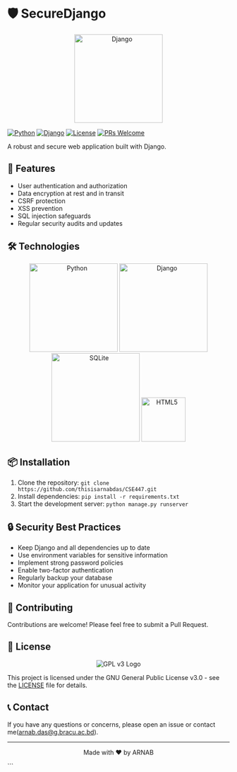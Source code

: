 # 🛡️ SecureDjango

<p align="center">
  <img src="https://www.djangoproject.com/m/img/logos/django-logo-negative.png" alt="Django" width="200"/>
</p>

[![Python](https://img.shields.io/badge/Python-3.9%2B-blue?style=for-the-badge&logo=python)](https://www.python.org/)
[![Django](https://img.shields.io/badge/Django-3.2%2B-green?style=for-the-badge&logo=django)](https://www.djangoproject.com/)
[![License](https://img.shields.io/badge/License-GPLv3-blue.svg?style=for-the-badge)](https://www.gnu.org/licenses/gpl-3.0)
[![PRs Welcome](https://img.shields.io/badge/PRs-welcome-brightgreen.svg?style=for-the-badge)](http://makeapullrequest.com)

A robust and secure web application built with Django.


## 🚀 Features

- User authentication and authorization
- Data encryption at rest and in transit
- CSRF protection
- XSS prevention
- SQL injection safeguards
- Regular security audits and updates

## 🛠️ Technologies

<p align="center">
  <img src="https://www.python.org/static/community_logos/python-logo.png" alt="Python" width="200"/>
  <img src="https://www.djangoproject.com/m/img/logos/django-logo-negative.png" alt="Django" width="200"/>
  <img src="https://www.sqlite.org/images/sqlite370_banner.gif" alt="SQLite" width="200"/>
  <img src="https://www.w3.org/html/logo/downloads/HTML5_Logo_256.png" alt="HTML5" width="100"/>
</p>

## 📦 Installation

1. Clone the repository:
   `git clone https://github.com/thisisarnabdas/CSE447.git`
2. Install dependencies:
   `pip install -r requirements.txt`
3. Start the development server:
   `python manage.py runserver`

## 🔒 Security Best Practices

- Keep Django and all dependencies up to date
- Use environment variables for sensitive information
- Implement strong password policies
- Enable two-factor authentication
- Regularly backup your database
- Monitor your application for unusual activity

## 🤝 Contributing

Contributions are welcome! Please feel free to submit a Pull Request.

## 📄 License

<p align="center">
<img src="https://www.gnu.org/graphics/gplv3-with-text-136x68.png" alt="GPL v3 Logo"/>
</p>

This project is licensed under the GNU General Public License v3.0 - see the [LICENSE](LICENSE) file for details.

## 📞 Contact

If you have any questions or concerns, please open an issue or contact me(arnab.das@g.bracu.ac.bd).

---
<p align="center">
  Made with ❤️ by ARNAB
</p>
```
   
